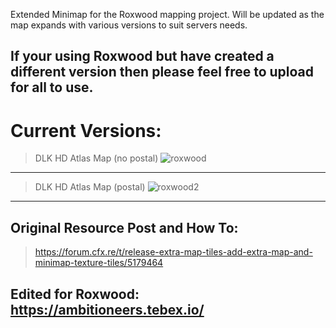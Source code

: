Extended Minimap for the Roxwood mapping project. Will be updated as the map expands with various versions to suit servers needs.


If your using Roxwood but have created a different version then please feel free to upload for all to use.
---------

# Current Versions:
> DLK HD Atlas Map (no postal) ![roxwood](https://github.com/Manliketjb/ExtraMapTiles/assets/82594996/122b98fe-0f9a-44af-8190-5bf27e886b68)
---------
> DLK HD Atlas Map (postal) ![roxwood2](https://github.com/Manliketjb/ExtraMapTiles/assets/82594996/d019144e-5fb4-466a-9f30-80df9ac06108)
---------

## Original Resource Post and How To: 
> https://forum.cfx.re/t/release-extra-map-tiles-add-extra-map-and-minimap-texture-tiles/5179464

## Edited for Roxwood: https://ambitioneers.tebex.io/
